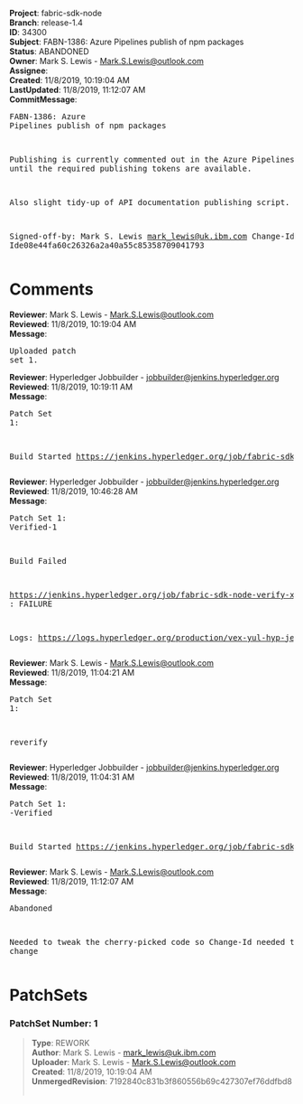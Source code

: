 <strong>Project</strong>: fabric-sdk-node<br><strong>Branch</strong>: release-1.4<br><strong>ID</strong>: 34300<br><strong>Subject</strong>: FABN-1386: Azure Pipelines publish of npm packages<br><strong>Status</strong>: ABANDONED<br><strong>Owner</strong>: Mark S. Lewis - Mark.S.Lewis@outlook.com<br><strong>Assignee</strong>:<br><strong>Created</strong>: 11/8/2019, 10:19:04 AM<br><strong>LastUpdated</strong>: 11/8/2019, 11:12:07 AM<br><strong>CommitMessage</strong>:<br><pre>FABN-1386: Azure Pipelines publish of npm packages

Publishing is currently commented out in the Azure Pipelines
script until the required publishing tokens are available.

Also slight tidy-up of API documentation publishing script.

Signed-off-by: Mark S. Lewis <mark_lewis@uk.ibm.com>
Change-Id: Ide08e44fa60c26326a2a40a55c85358709041793
</pre><h1>Comments</h1><strong>Reviewer</strong>: Mark S. Lewis - Mark.S.Lewis@outlook.com<br><strong>Reviewed</strong>: 11/8/2019, 10:19:04 AM<br><strong>Message</strong>: <pre>Uploaded patch set 1.</pre><strong>Reviewer</strong>: Hyperledger Jobbuilder - jobbuilder@jenkins.hyperledger.org<br><strong>Reviewed</strong>: 11/8/2019, 10:19:11 AM<br><strong>Message</strong>: <pre>Patch Set 1:

Build Started https://jenkins.hyperledger.org/job/fabric-sdk-node-verify-x86_64/3281/</pre><strong>Reviewer</strong>: Hyperledger Jobbuilder - jobbuilder@jenkins.hyperledger.org<br><strong>Reviewed</strong>: 11/8/2019, 10:46:28 AM<br><strong>Message</strong>: <pre>Patch Set 1: Verified-1

Build Failed 

https://jenkins.hyperledger.org/job/fabric-sdk-node-verify-x86_64/3281/ : FAILURE

Logs: https://logs.hyperledger.org/production/vex-yul-hyp-jenkins-3/fabric-sdk-node-verify-x86_64/3281</pre><strong>Reviewer</strong>: Mark S. Lewis - Mark.S.Lewis@outlook.com<br><strong>Reviewed</strong>: 11/8/2019, 11:04:21 AM<br><strong>Message</strong>: <pre>Patch Set 1:

reverify</pre><strong>Reviewer</strong>: Hyperledger Jobbuilder - jobbuilder@jenkins.hyperledger.org<br><strong>Reviewed</strong>: 11/8/2019, 11:04:31 AM<br><strong>Message</strong>: <pre>Patch Set 1: -Verified

Build Started https://jenkins.hyperledger.org/job/fabric-sdk-node-verify-x86_64/3282/</pre><strong>Reviewer</strong>: Mark S. Lewis - Mark.S.Lewis@outlook.com<br><strong>Reviewed</strong>: 11/8/2019, 11:12:07 AM<br><strong>Message</strong>: <pre>Abandoned

Needed to tweak the cherry-picked code so Change-Id needed to change</pre><h1>PatchSets</h1><h3>PatchSet Number: 1</h3><blockquote><strong>Type</strong>: REWORK<br><strong>Author</strong>: Mark S. Lewis - mark_lewis@uk.ibm.com<br><strong>Uploader</strong>: Mark S. Lewis - Mark.S.Lewis@outlook.com<br><strong>Created</strong>: 11/8/2019, 10:19:04 AM<br><strong>UnmergedRevision</strong>: 7192840c831b3f860556b69c427307ef76ddfbd8<br><br></blockquote>